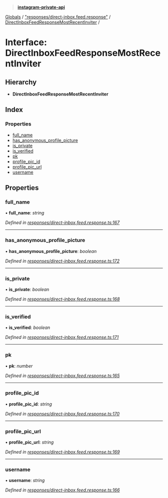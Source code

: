 > **[instagram-private-api](../README.md)**

[Globals](../globals.md) / ["responses/direct-inbox.feed.response"](../modules/_responses_direct_inbox_feed_response_.md) / [DirectInboxFeedResponseMostRecentInviter](_responses_direct_inbox_feed_response_.directinboxfeedresponsemostrecentinviter.md) /

# Interface: DirectInboxFeedResponseMostRecentInviter

## Hierarchy

* **DirectInboxFeedResponseMostRecentInviter**

## Index

### Properties

* [full_name](_responses_direct_inbox_feed_response_.directinboxfeedresponsemostrecentinviter.md#full_name)
* [has_anonymous_profile_picture](_responses_direct_inbox_feed_response_.directinboxfeedresponsemostrecentinviter.md#has_anonymous_profile_picture)
* [is_private](_responses_direct_inbox_feed_response_.directinboxfeedresponsemostrecentinviter.md#is_private)
* [is_verified](_responses_direct_inbox_feed_response_.directinboxfeedresponsemostrecentinviter.md#is_verified)
* [pk](_responses_direct_inbox_feed_response_.directinboxfeedresponsemostrecentinviter.md#pk)
* [profile_pic_id](_responses_direct_inbox_feed_response_.directinboxfeedresponsemostrecentinviter.md#profile_pic_id)
* [profile_pic_url](_responses_direct_inbox_feed_response_.directinboxfeedresponsemostrecentinviter.md#profile_pic_url)
* [username](_responses_direct_inbox_feed_response_.directinboxfeedresponsemostrecentinviter.md#username)

## Properties

###  full_name

• **full_name**: *string*

*Defined in [responses/direct-inbox.feed.response.ts:167](https://github.com/Nerixyz/instagram-private-api/blob/e5037ee/src/responses/direct-inbox.feed.response.ts#L167)*

___

###  has_anonymous_profile_picture

• **has_anonymous_profile_picture**: *boolean*

*Defined in [responses/direct-inbox.feed.response.ts:172](https://github.com/Nerixyz/instagram-private-api/blob/e5037ee/src/responses/direct-inbox.feed.response.ts#L172)*

___

###  is_private

• **is_private**: *boolean*

*Defined in [responses/direct-inbox.feed.response.ts:168](https://github.com/Nerixyz/instagram-private-api/blob/e5037ee/src/responses/direct-inbox.feed.response.ts#L168)*

___

###  is_verified

• **is_verified**: *boolean*

*Defined in [responses/direct-inbox.feed.response.ts:171](https://github.com/Nerixyz/instagram-private-api/blob/e5037ee/src/responses/direct-inbox.feed.response.ts#L171)*

___

###  pk

• **pk**: *number*

*Defined in [responses/direct-inbox.feed.response.ts:165](https://github.com/Nerixyz/instagram-private-api/blob/e5037ee/src/responses/direct-inbox.feed.response.ts#L165)*

___

###  profile_pic_id

• **profile_pic_id**: *string*

*Defined in [responses/direct-inbox.feed.response.ts:170](https://github.com/Nerixyz/instagram-private-api/blob/e5037ee/src/responses/direct-inbox.feed.response.ts#L170)*

___

###  profile_pic_url

• **profile_pic_url**: *string*

*Defined in [responses/direct-inbox.feed.response.ts:169](https://github.com/Nerixyz/instagram-private-api/blob/e5037ee/src/responses/direct-inbox.feed.response.ts#L169)*

___

###  username

• **username**: *string*

*Defined in [responses/direct-inbox.feed.response.ts:166](https://github.com/Nerixyz/instagram-private-api/blob/e5037ee/src/responses/direct-inbox.feed.response.ts#L166)*